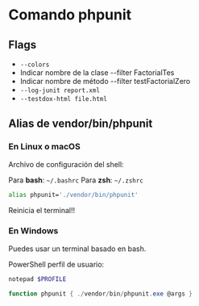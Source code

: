 # Comando phpunit

## Flags

- `--colors`
- Indicar nombre de la clase --filter FactorialTes
- Indicar nombre de método --filter testFactorialZero
- `--log-junit report.xml`
- `--testdox-html file.html`

## Alias de vendor/bin/phpunit

### En Linux o macOS

Archivo de configuración del shell:

Para **bash**: `~/.bashrc`
Para **zsh**: `~/.zshrc`

```bash
alias phpunit='./vendor/bin/phpunit'
```

Reinicia el terminal!!

### En Windows 

Puedes usar un terminal basado en bash.

PowerShell perfil de usuario:

```powershell
notepad $PROFILE
```

```powershell
function phpunit { ./vendor/bin/phpunit.exe @args }
```
